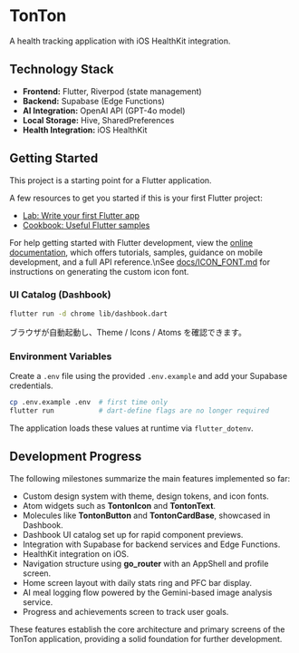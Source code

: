 # TonTon

A health tracking application with iOS HealthKit integration.

## Technology Stack

- **Frontend:** Flutter, Riverpod (state management)
- **Backend:** Supabase (Edge Functions)
- **AI Integration:** OpenAI API (GPT-4o model)
- **Local Storage:** Hive, SharedPreferences
- **Health Integration:** iOS HealthKit

## Getting Started

This project is a starting point for a Flutter application.

A few resources to get you started if this is your first Flutter project:

- [Lab: Write your first Flutter app](https://docs.flutter.dev/get-started/codelab)
- [Cookbook: Useful Flutter samples](https://docs.flutter.dev/cookbook)

For help getting started with Flutter development, view the
[online documentation](https://docs.flutter.dev/), which offers tutorials,
samples, guidance on mobile development, and a full API reference.\nSee [docs/ICON_FONT.md](docs/ICON_FONT.md) for instructions on generating the custom icon font.

### UI Catalog (Dashbook)

```bash
flutter run -d chrome lib/dashbook.dart
```

ブラウザが自動起動し、Theme / Icons / Atoms を確認できます。

### Environment Variables

Create a `.env` file using the provided `.env.example` and add your Supabase credentials.

```bash
cp .env.example .env  # first time only
flutter run           # dart-define flags are no longer required
```

The application loads these values at runtime via `flutter_dotenv`.
## Development Progress

The following milestones summarize the main features implemented so far:

- Custom design system with theme, design tokens, and icon fonts.
- Atom widgets such as **TontonIcon** and **TontonText**.
- Molecules like **TontonButton** and **TontonCardBase**, showcased in Dashbook.
- Dashbook UI catalog set up for rapid component previews.
- Integration with Supabase for backend services and Edge Functions.
- HealthKit integration on iOS.
- Navigation structure using **go_router** with an AppShell and profile screen.
- Home screen layout with daily stats ring and PFC bar display.
- AI meal logging flow powered by the Gemini-based image analysis service.
- Progress and achievements screen to track user goals.

These features establish the core architecture and primary screens of the TonTon application, providing a solid foundation for further development.

